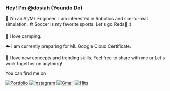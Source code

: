 ### Hey! I'm [@dosiah](https://doyoundo.github.io/) (Youndo Do) 

🤖 I'm an AI/ML Enginner. I am interested in Robotics and sim-to-real simulation. 
⚽ Soccer is my favorite sports. Let's go Reds🔱 :)

🌴 I love camping.

☁️ I am currently preparing for ML Google Cloud Certificate.

🚀 I love new concepts and trending skills. Feel free to share with me or Let's work together on anything!

You can find me on

[![Portfolio](http://img.shields.io/badge/-Portfolio-black?style=flat-square&logo=github&link=https://837477.github.io)](https://doyoundo.github.io/) 
[![Instagram](https://img.shields.io/badge/-Instagram-dd2a7b?style=flat-square&logo=instagram&logoColor=white&link=https://www.instagram.com/_seowjdals)](https://www.instagram.com/youndo_bro/) 
[![Gmail](https://img.shields.io/badge/-Gmail-d14836?style=flat-square&logo=Gmail&logoColor=white&link=mailto:8374770@gmail.com)](mailto:doryan607@gmail.com)
[![Hits](https://hits.seeyoufarm.com/api/count/incr/badge.svg?url=https%3A%2F%2Fgithub.com%2Fdoyoundo%2Fhit-counter&count_bg=%23E6EF1A&title_bg=%2342219C&icon=tinder.svg&icon_color=%23FFEFEF&title=hits&edge_flat=true)](https://hits.seeyoufarm.com)
